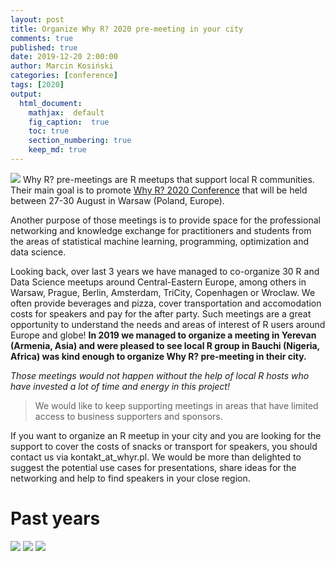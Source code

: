 ```yaml
---
layout: post
title: Organize Why R? 2020 pre-meeting in your city
comments: true
published: true
date: 2019-12-20 2:00:00
author: Marcin Kosiński
categories: [conference]
tags: [2020]
output:
  html_document:
    mathjax:  default
    fig_caption:  true
    toc: true
    section_numbering: true
    keep_md: true
---
```


<img src="http://whyr.pl/2020/img/whyr2020/meetings.jpg" class="fit image"> Why R? pre-meetings are R meetups that support local R communities. Their main goal is to promote [Why R? 2020 Conference](http://whyr.pl/2020/) that will be held between 27-30 August in Warsaw (Poland, Europe).

Another purpose of those meetings is to provide space for the professional networking and knowledge exchange for practitioners and students from the areas of statistical machine learning, programming, optimization and data science.

Looking back, over last 3 years we have managed to co-organize 30 R and Data Science meetups around Central-Eastern Europe, among others in Warsaw, Prague, Berlin, Amsterdam, TriCity, Copenhagen or Wroclaw. We often provide beverages and pizza, cover transportation and accomodation costs for speakers and pay for the after party. Such meetings are a great opportunity to understand the needs and areas of interest of R users around Europe and globe! **In 2019 we managed to organize a meeting in Yerevan (Armenia, Asia) and were pleased to see local R group in Bauchi (Nigeria, Africa) was kind enough to organize Why R? pre-meeting in their city.**

*Those meetings would not happen without the help of local R hosts who have invested a lot of time and energy in this project!*

> We would like to keep supporting meetings in areas that have limited access to business supporters and sponsors.

If you want to organize an R meetup in your city and you are looking for the support to cover the costs of snacks or transport for speakers, you should contact us via kontakt_at_whyr.pl. We would be more than delighted to suggest the potential use cases for presentations, share ideas for the networking and help to find speakers in your close region. 

# Past years

<img src="http://whyr.pl/2019/img/bg/europa_whyr2019_bauchi.jpg" class="fit image">
<img src="http://whyr.pl/2018/img/bg/europe2_mapa_kwiecien_light.jpg" class="fit image">
<img src="/foundation/images/fulls/whyr2017/meetings.jpg" class="fit image">



